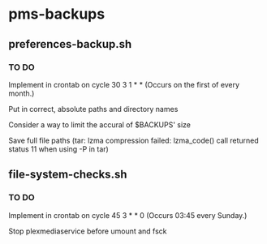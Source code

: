 # pms-backups

## preferences-backup.sh

### TO DO 
Implement in crontab on cycle 30 3 1 * * (Occurs on the first of every month.)

Put in correct, absolute paths and directory names

Consider a way to limit the accural of $BACKUPS' size

Save full file paths (tar: lzma compression failed: lzma_code() call returned status 11 when using -P in tar)

## file-system-checks.sh

### TO DO
Implement in crontab on cycle 45 3 * * 0 (Occurs 03:45 every Sunday.)

Stop plexmediaservice before umount and fsck